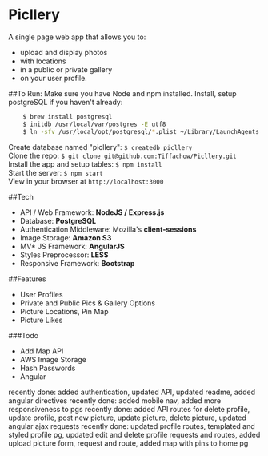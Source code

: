 # Picllery
A single page web app that allows you to: 
* upload and display photos 
* with locations 
* in a public or private gallery 
* on your user profile.

##To Run:
Make sure you have Node and npm installed.
Install, setup postgreSQL if you haven't already:
```sh
    $ brew install postgresql
    $ initdb /usr/local/var/postgres -E utf8
    $ ln -sfv /usr/local/opt/postgresql/*.plist ~/Library/LaunchAgents
```
Create database named "picllery": `$ createdb picllery`  
Clone the repo: `$ git clone git@github.com:Tiffachow/Picllery.git`  
Install the app and setup tables: `$ npm install`  
Start the server: `$ npm start`  
View in your browser at `http://localhost:3000`

##Tech
* API / Web Framework: **NodeJS / Express.js**
* Database: **PostgreSQL**
* Authentication Middleware: Mozilla's **client-sessions**
* Image Storage: **Amazon S3**
* MV\* JS Framework: **AngularJS**
* Styles Preprocessor: **LESS**
* Responsive Framework: **Bootstrap**

##Features
* User Profiles
* Private and Public Pics & Gallery Options
* Picture Locations, Pin Map
* Picture Likes

###Todo
* Add Map API
* AWS Image Storage
* Hash Passwords
* Angular 

recently done: added authentication, updated API, updated readme, added angular directives
recently done: added mobile nav, added more responsiveness to pgs
recently done: added API routes for delete profile, update profile, post new picture, update picture, delete picture, updated angular ajax requests
recently done: updated profile routes, templated and styled profile pg, updated edit and delete profile requests and routes, added upload picture form, request and route, added map with pins to home pg